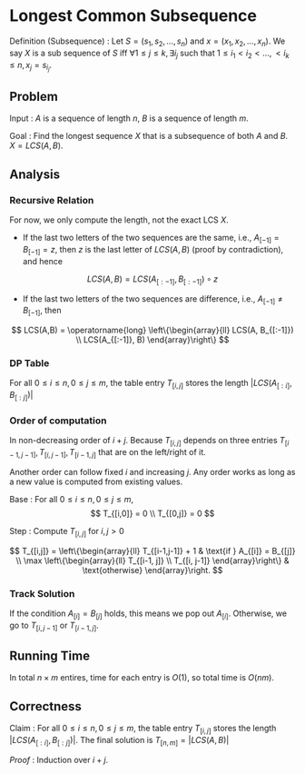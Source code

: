 # Longest Common Subsequence



Definition (Subsequence)
: Let $S = (s_1, s_2, \ldots, s_n)$ and $x = (x_1, x_2, \ldots, x_n)$. We say $X$ is a sub sequence of $S$ iff $\forall 1 \le j \le k, \exists i_j$ such that $1 \le i_1 < i_2 < \ldots, < i_k \le n, x_j = s_{i_j}$.

## Problem

Input
: $A$ is a sequence of length $n$, $B$ is a sequence of length $m$.

Goal
: Find the longest sequence $X$ that is a subsequence of both $A$ and $B$. $X = LCS(A,B)$.

## Analysis

### Recursive Relation

For now, we only compute the length, not the exact LCS $X$.

- If the last two letters of the two sequences are the same, i.e., $A_{[-1]} = B_{[-1]} = z$, then $z$ is the last letter of $LCS(A, B)$ (proof by contradiction), and hence

$$LCS(A,B) = LCS(A_{[:-1]}, B_{[:-1]}) \circ z$$

- If the last two letters of the two sequences are difference, i.e., $A_{[-1]} \ne B_{[-1]}$, then


$$
LCS(A,B) = \operatorname{long}  \left\{\begin{array}{ll}
LCS(A, B_{[:-1]}) \\
LCS(A_{[:-1]}, B)
\end{array}\right\}
$$

### DP Table

For all $0 \le i \le n, 0 \le j \le m$, the table entry $T_{[i,j]}$ stores the length $\left\vert LCS(A_{[:i]}, B_{[:j]}) \right\vert$

### Order of computation

In non-decreasing order of $i+j$. Because $T_{[i,j]}$ depends on three entries $T_{[i-1, j-1]}, T_{[i, j-1]}, T_{[i-1, j]}$ that are on the left/right of it.

Another order can follow fixed $i$ and increasing $j$. Any order works as long as a new value is computed from existing values.

Base
: For all $0 \le i \le n, 0 \le j \le m$,
$$
T_{[i,0]} = 0 \\
T_{[0,j]} = 0
$$

Step
: Compute $T_{[i,j]}$ for $i,j>0$


$$
T_{[i,j]} =  \left\{\begin{array}{ll}
T_{[i-1,j-1]} + 1 & \text{if } A_{[i]} = B_{[j]}  \\
\max \left\{\begin{array}{ll}
T_{[i-1, j]} \\
T_{[i, j-1]}
\end{array}\right\}
& \text{otherwise}
\end{array}\right.
$$

### Track Solution

If the condition $A_{[i]} = B_{[j]}$ holds, this means we pop out $A_{[i]}$. Otherwise, we go to $T_{[i,j-1]}$ or $T_{[i-1,j]}$.



## Running Time

In total $n\times m$ entires, time for each entry is $O(1)$, so total time is $O(nm)$.

## Correctness

Claim
: For all $0 \le i \le n, 0 \le j \le m$, the table entry $T_{[i,j]}$ stores the length $\left\vert LCS(A_{[:i]}, B_{[:j]}) \right\vert$. The final solution is $T_{[n,m]} = \left\vert LCS(A, B) \right\vert$

*Proof*
: Induction over $i+j$.
